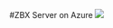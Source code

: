 #ZBX Server on Azure 
<a href="https://portal.azure.com/#create/Microsoft.Template/uri/https%3A%2F%2Fraw.githubusercontent.com%2FRkumagaya%2FAARM_templates%2FAmaster%2FAAzure_ZBX_Server%2FAazuredeploy.json" target="_blank"><img src="http://azuredeploy.net/deploybutton.png"/></a>

